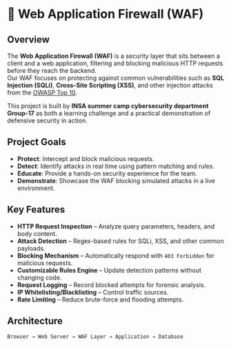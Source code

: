 # 🔰 Web Application Firewall (WAF) 

##  Overview
The **Web Application Firewall (WAF)** is a security layer that sits between a client and a web application, filtering and blocking malicious HTTP requests before they reach the backend.  
Our WAF focuses on protecting against common vulnerabilities such as **SQL Injection (SQLi)**, **Cross-Site Scripting (XSS)**, and other injection attacks from the [OWASP Top 10](https://owasp.org/www-project-top-ten/).  

This project is built by **INSA summer camp cybersecurity department Group-17** as both a learning challenge and a practical demonstration of defensive security in action.



## Project Goals
- **Protect**: Intercept and block malicious requests.
- **Detect**: Identify attacks in real time using pattern matching and rules.
- **Educate**: Provide a hands-on security experience for the team.
- **Demonstrate**: Showcase the WAF blocking simulated attacks in a live environment.


## Key Features
- **HTTP Request Inspection** – Analyze query parameters, headers, and body content.
- **Attack Detection** – Regex-based rules for SQLi, XSS, and other common payloads.
- **Blocking Mechanism** – Automatically respond with `403 Forbidden` for malicious requests.
- **Customizable Rules Engine** – Update detection patterns without changing code.
- **Request Logging** – Record blocked attempts for forensic analysis.
- **IP Whitelisting/Blacklisting** – Control traffic sources.
- **Rate Limiting** – Reduce brute-force and flooding attempts.



## Architecture
```plaintext
Browser → Web Server → WAF Layer → Application → Database
